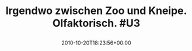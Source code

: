 ---
retweeted: false
source: <a href="http://twitter.com/download/android" rel="nofollow">Twitter for Android</a>
entities:
  hashtags:
  - text: U3
    indices:
    - '48'
    - '51'
  symbols: []
  user_mentions: []
  urls: []
display_text_range:
- '0'
- '51'
favorite_count: '0'
id_str: '27954117861'
truncated: false
retweet_count: '0'
id: '27954117861'
created_at: Wed Oct 20 18:23:56 +0000 2010
favorited: false
full_text: 'Irgendwo zwischen Zoo und Kneipe. Olfaktorisch. #U3'
lang: de
tags:
- U3
- pesos/twitter
date: '2010-10-20T18:23:56+00:00'
src: https://twitter.com/bascht/status/27954117861
original_url: https://twitter.com/bascht/status/27954117861
type: twitter_tweet
text: 'Irgendwo zwischen Zoo und Kneipe. Olfaktorisch. #U3'
title: 'Irgendwo zwischen Zoo und Kneipe. Olfaktorisch. #U3

  '

---
